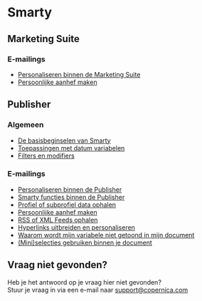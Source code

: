 # Smarty
## Marketing Suite
### E-mailings
- [Personaliseren binnen de Marketing Suite](./publisher-personalization-functions)
- [Persoonlijke aanhef maken](./tutorial-personalized-salutation-in-email-using-smarty-code)

## Publisher
### Algemeen
- [De basisbeginselen van Smarty](./what-is-personalization)
- [Toepassingen met datum variabelen](./smarty-date-statements)
- [Filters en modifiers](./filter-data-with-smarty-modifiers)

### E-mailings
- [Personaliseren binnen de Publisher](./publisher-personalization-functions)
- [Smarty functies binnen de Publisher](./publisher-personalization-functions)
- [Profiel of subprofiel data ophalen](./loadprofile-and-loadsubprofile)
- [Persoonlijke aanhef maken](./tutorial-personalized-salutation-in-email-using-smarty-code)
- [RSS of XML Feeds ophalen](./personalization-functions-loadfeed)
- [Hyperlinks uitbreiden en personaliseren](./personalizing-hyperlinks)
- [Waarom wordt mijn variabele niet getoond in mijn document](./faq-variable-not-visible)
- [(Mini)selecties gebruiken binnen je document](./can-i-use-selections-to-personalize-documents-and-templates)

## Vraag niet gevonden?
Heb je het antwoord op je vraag hier niet gevonden?  
Stuur je vraag in via een e-mail naar [support@copernica.com](mailto:support@copernica.com)
